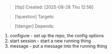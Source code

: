 
>[!tip] Created: [2025-08-28 Thu 12:56]

>[!question] Targets: 

>[!danger] Depends: 

1. configure - set up the repo, the config options
2. start session - start a new running thing
3. message - put a message into the running thing

